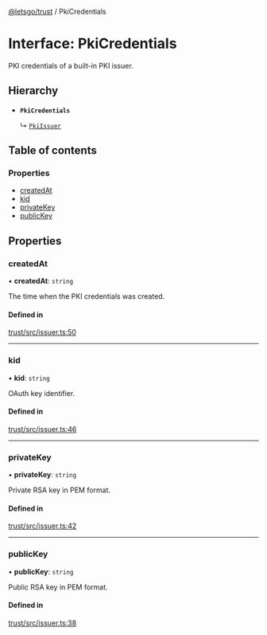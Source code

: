 [@letsgo/trust](../README.md) / PkiCredentials

# Interface: PkiCredentials

PKI credentials of a built-in PKI issuer.

## Hierarchy

- **`PkiCredentials`**

  ↳ [`PkiIssuer`](PkiIssuer.md)

## Table of contents

### Properties

- [createdAt](PkiCredentials.md#createdat)
- [kid](PkiCredentials.md#kid)
- [privateKey](PkiCredentials.md#privatekey)
- [publicKey](PkiCredentials.md#publickey)

## Properties

### createdAt

• **createdAt**: `string`

The time when the PKI credentials was created.

#### Defined in

[trust/src/issuer.ts:50](https://github.com/tjanczuk/letsgo/blob/c32fd97/packages/trust/src/issuer.ts#L50)

___

### kid

• **kid**: `string`

OAuth key identifier.

#### Defined in

[trust/src/issuer.ts:46](https://github.com/tjanczuk/letsgo/blob/c32fd97/packages/trust/src/issuer.ts#L46)

___

### privateKey

• **privateKey**: `string`

Private RSA key in PEM format.

#### Defined in

[trust/src/issuer.ts:42](https://github.com/tjanczuk/letsgo/blob/c32fd97/packages/trust/src/issuer.ts#L42)

___

### publicKey

• **publicKey**: `string`

Public RSA key in PEM format.

#### Defined in

[trust/src/issuer.ts:38](https://github.com/tjanczuk/letsgo/blob/c32fd97/packages/trust/src/issuer.ts#L38)

